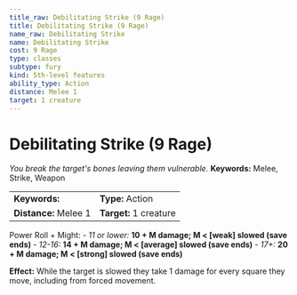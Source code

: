 ```yaml
---
title_raw: Debilitating Strike (9 Rage)
title: Debilitating Strike (9 Rage)
name_raw: Debilitating Strike
name: Debilitating Strike
cost: 9 Rage
type: classes
subtype: fury
kind: 5th-level features
ability_type: Action
distance: Melee 1
target: 1 creature
---
```


# Debilitating Strike (9 Rage)

*You break the target's bones leaving them vulnerable.* **Keywords:** Melee, Strike, Weapon

|                       |                        |
| :-------------------- | :--------------------- |
| **Keywords:**         | **Type:** Action       |
| **Distance:** Melee 1 | **Target:** 1 creature |

Power Roll + Might: - *11 or lower:* **10 + M damage; M \< \[weak\] slowed (save ends)** - *12-16:* **14 + M damage; M \< \[average\] slowed (save ends)** - *17+:* **20 + M damage; M \< \[strong\] slowed (save ends)**

**Effect:** While the target is slowed they take 1 damage for every square they move, including from forced movement.
